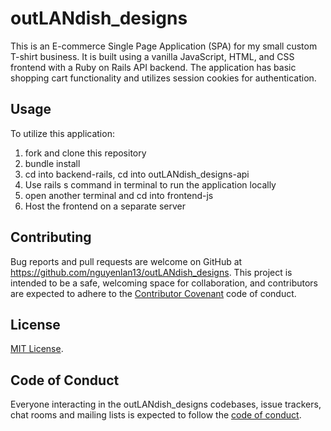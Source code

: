 # outLANdish_designs

This is an E-commerce Single Page Application (SPA) for my small custom T-shirt business. It is built using a vanilla JavaScript, HTML, and CSS frontend with a Ruby on Rails API backend. The application has basic shopping cart functionality and utilizes session cookies for authentication.

## Usage

To utilize this application:
1. fork and clone this repository
2. bundle install
3. cd into backend-rails, cd into outLANdish_designs-api
4. Use rails s command in terminal to run the application locally
5. open another terminal and cd into frontend-js
6. Host the frontend on a separate server

## Contributing

Bug reports and pull requests are welcome on GitHub at https://github.com/nguyenlan13/outLANdish_designs. This project is intended to be a safe, welcoming space for collaboration, and contributors are expected to adhere to the [Contributor Covenant](http://contributor-covenant.org) code of conduct.

## License

[MIT License](https://opensource.org/licenses/MIT).

## Code of Conduct

Everyone interacting in the outLANdish_designs codebases, issue trackers, chat rooms and mailing lists is expected to follow the [code of conduct](https://github.com/nguyenlan13/outLANdish_designs/blob/master/CODE_OF_CONDUCT.md).